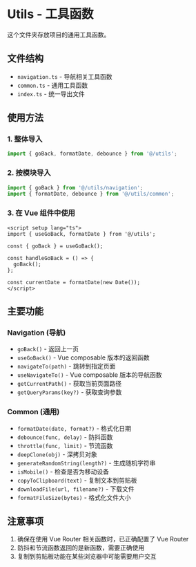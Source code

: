 # Utils - 工具函数

这个文件夹存放项目的通用工具函数。

## 文件结构

- `navigation.ts` - 导航相关工具函数
- `common.ts` - 通用工具函数
- `index.ts` - 统一导出文件

## 使用方法

### 1. 整体导入

```typescript
import { goBack, formatDate, debounce } from '@/utils';
```

### 2. 按模块导入

```typescript
import { goBack } from '@/utils/navigation';
import { formatDate, debounce } from '@/utils/common';
```

### 3. 在 Vue 组件中使用

```vue
<script setup lang="ts">
import { useGoBack, formatDate } from '@/utils';

const { goBack } = useGoBack();

const handleGoBack = () => {
  goBack();
};

const currentDate = formatDate(new Date());
</script>
```

## 主要功能

### Navigation (导航)

- `goBack()` - 返回上一页
- `useGoBack()` - Vue composable 版本的返回函数
- `navigateTo(path)` - 跳转到指定页面
- `useNavigateTo()` - Vue composable 版本的导航函数
- `getCurrentPath()` - 获取当前页面路径
- `getQueryParams(key?)` - 获取查询参数

### Common (通用)

- `formatDate(date, format?)` - 格式化日期
- `debounce(func, delay)` - 防抖函数
- `throttle(func, limit)` - 节流函数
- `deepClone(obj)` - 深拷贝对象
- `generateRandomString(length?)` - 生成随机字符串
- `isMobile()` - 检查是否为移动设备
- `copyToClipboard(text)` - 复制文本到剪贴板
- `downloadFile(url, filename?)` - 下载文件
- `formatFileSize(bytes)` - 格式化文件大小

## 注意事项

1. 确保在使用 Vue Router 相关函数时，已正确配置了 Vue Router
2. 防抖和节流函数返回的是新函数，需要正确使用
3. 复制到剪贴板功能在某些浏览器中可能需要用户交互
